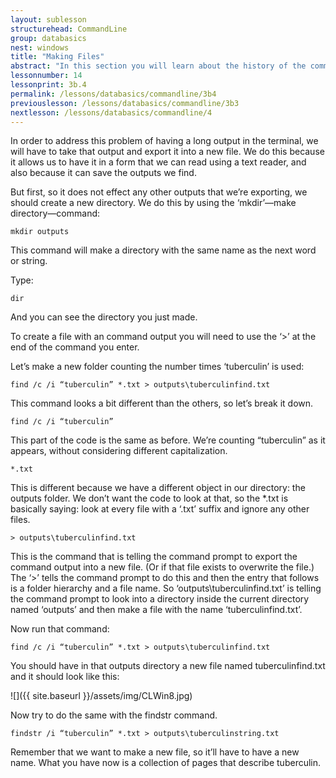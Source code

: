 ```yaml
---
layout: sublesson
structurehead: CommandLine
group: databasics
nest: windows
title: "Making Files"
abstract: "In this section you will learn about the history of the command line in computers, and why it matters for doing digital research."
lessonnumber: 14
lessonprint: 3b.4
permalink: /lessons/databasics/commandline/3b4
previouslesson: /lessons/databasics/commandline/3b3
nextlesson: /lessons/databasics/commandline/4
---
```


In order to address this problem of having a long output in the terminal, we will have to take that output and export it into a new file. We do this because it allows us to have it in a form that we can read using a text reader, and also because it can save the outputs we find. 

But first, so it does not effect any other outputs that we’re exporting, we should create a new directory. We do this by using the ‘mkdir’—make directory—command: 

    mkdir outputs 

This command will make a directory with the same name as the next word or string. 

Type: 

    dir 

And you can see the directory you just made. 

To create a file with an command output you will need to use the ‘>’ at the end of the command you enter. 

Let’s make a new folder counting the number times ‘tuberculin’ is used: 

    find /c /i “tuberculin” *.txt > outputs\tuberculinfind.txt 

This command looks a bit different than the others, so let’s break it down. 

    find /c /i “tuberculin”  

This part of the code is the same as before. We’re counting “tuberculin” as it appears, without considering different capitalization. 

    *.txt 

This is different because we have a different object in our directory: the outputs folder. We don’t want the code to look at that, so the *.txt is basically saying: look at every file with a ‘.txt’ suffix and ignore any other files. 

    > outputs\tuberculinfind.txt 

This is the command that is telling the command prompt to export the command output into a new file. (Or if that file exists to overwrite the file.) The ‘>’ tells the command prompt to do this and then the entry that follows is a folder hierarchy and a file name. So ‘outputs\tuberculinfind.txt’ is telling the command prompt to look into a directory inside the current directory named ‘outputs’ and then make a file with the name ‘tuberculinfind.txt’. 

Now run that command: 

    find /c /i “tuberculin” *.txt > outputs\tuberculinfind.txt 

You should have in that outputs directory a new file named tuberculinfind.txt and it should look like this: 

![]({{ site.baseurl }}/assets/img/CLWin8.jpg)

Now try to do the same with the findstr command. 

    findstr /i “tuberculin” *.txt > outputs\tuberculinstring.txt 

Remember that we want to make a new file, so it’ll have to have a new name. What you have now is a collection of pages that describe tuberculin. 